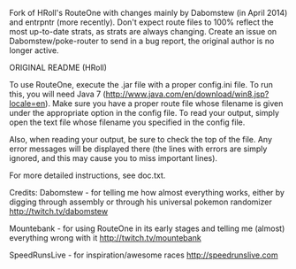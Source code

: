 Fork of HRoll's RouteOne with changes mainly by Dabomstew (in April 2014) and entrpntr (more recently). Don't expect route files to 100% reflect the most up-to-date strats, as strats are always changing. Create an issue on Dabomstew/poke-router to send in a bug report, the original author is no longer active.


ORIGINAL README (HRoll)

To use RouteOne, execute the .jar file with a proper config.ini file. To run this, you will need Java 7 (http://www.java.com/en/download/win8.jsp?locale=en). Make sure you have a proper route file whose filename is given under the appropriate option in the config file. To read your output, simply open the text file whose filename you specified in the config file.

Also, when reading your output, be sure to check the top of the file. Any error messages will be displayed there (the lines with errors are simply ignored, and this may cause you to miss important lines).

For more detailed instructions, see doc.txt.

Credits: 
Dabomstew - for telling me how almost everything works, either by digging through assembly or through his universal pokemon randomizer http://twitch.tv/dabomstew

Mountebank - for using RouteOne in its early stages and telling me (almost) everything wrong with it http://twitch.tv/mountebank

SpeedRunsLive - for inspiration/awesome races http://speedrunslive.com
